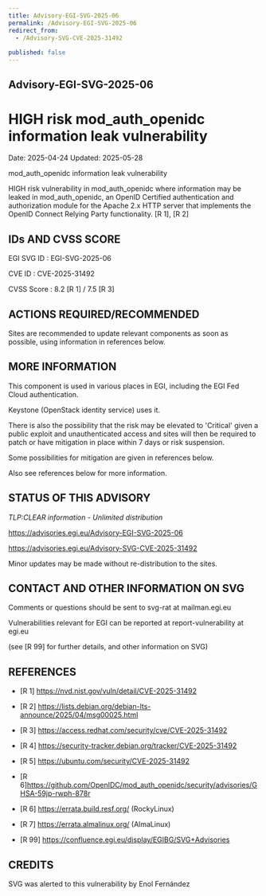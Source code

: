 ```yaml
---
title: Advisory-EGI-SVG-2025-06
permalink: /Advisory-EGI-SVG-2025-06
redirect_from:
  - /Advisory-SVG-CVE-2025-31492
  
published: false
---
```


## Advisory-EGI-SVG-2025-06

# HIGH risk mod_auth_openidc information leak vulnerability

Date:        2025-04-24 
Updated:     2025-05-28

mod_auth_openidc information leak vulnerability

HIGH risk vulnerability in mod_auth_openidc where information may be leaked 
in mod_auth_openidc, an OpenID Certified authentication and authorization
module for the Apache 2.x HTTP server that implements the OpenID Connect 
Relying Party functionality.  [R 1], [R 2]


## IDs AND CVSS SCORE      

EGI SVG ID : EGI-SVG-2025-06
    
CVE ID     : CVE-2025-31492

CVSS Score : 8.2 [R 1] / 7.5 [R 3]
    

## ACTIONS REQUIRED/RECOMMENDED

Sites are recommended to update relevant components as soon as possible,
using information in references below.

## MORE INFORMATION

This component is used in various places in EGI, including the EGI Fed 
Cloud authentication.

Keystone (OpenStack identity service) uses it.

There is also the possibility that the risk may be elevated to 'Critical' 
given a public exploit and unauthenticated access and sites will then be 
required to patch or have mitigation in place within 7 days or risk 
suspension.

Some possibilities for mitigation are given in references below.

Also see references below for more information.
    
## STATUS OF THIS ADVISORY
                        
_TLP:CLEAR information - Unlimited distribution_ 

 https://advisories.egi.eu/Advisory-EGI-SVG-2025-06  

 https://advisories.egi.eu/Advisory-SVG-CVE-2025-31492 


Minor updates may be made without re-distribution to the sites.


## CONTACT AND OTHER INFORMATION ON SVG

   
Comments or questions should be sent to
	svg-rat at mailman.egi.eu

Vulnerabilities relevant for EGI can be reported at
	report-vulnerability at egi.eu
    
(see [R 99] for further details, and other information on SVG)
    
    
## REFERENCES

- [R 1] <https://nvd.nist.gov/vuln/detail/CVE-2025-31492> 
     
- [R 2] <https://lists.debian.org/debian-lts-announce/2025/04/msg00025.html>

- [R 3] <https://access.redhat.com/security/cve/CVE-2025-31492>

- [R 4] <https://security-tracker.debian.org/tracker/CVE-2025-31492> 
    
- [R 5] <https://ubuntu.com/security/CVE-2025-31492>
    
- [R 6]<https://github.com/OpenIDC/mod_auth_openidc/security/advisories/GHSA-59jp-rwph-878r> 
    
- [R 6] <https://errata.build.resf.org/>   (RockyLinux)

- [R 7] <https://errata.almalinux.org/>  (AlmaLinux)
    

- [R 99] <https://confluence.egi.eu/display/EGIBG/SVG+Advisories>

## CREDITS

SVG was alerted to this vulnerability by Enol Fernández
